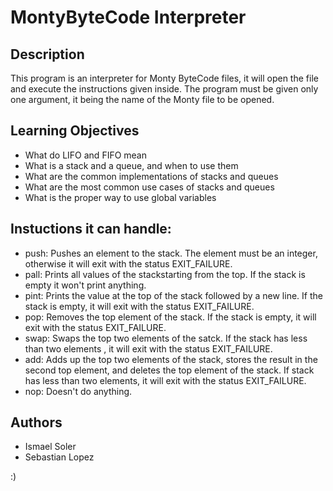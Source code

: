 # MontyByteCode Interpreter

## Description

This program is an interpreter for Monty ByteCode files, it will open the file and execute the instructions given inside. The program must be given only one argument, it being the name of the Monty file to be opened.

## Learning Objectives

- What do LIFO and FIFO mean
- What is a stack and a queue, and when to use them
- What are the common implementations of stacks and queues
- What are the most common use cases of stacks and queues
- What is the proper way to use global variables

## Instuctions it can handle:

- push: Pushes an element to the stack. The element must be an integer, otherwise it will exit with the status EXIT_FAILURE.
- pall: Prints all values of the stackstarting from the top. If the stack is empty it won't print anything.
- pint: Prints the value at the top of the stack followed by a new line. If the stack is empty, it will exit with the status EXIT_FAILURE.
- pop: Removes the top element of the stack. If the stack is empty, it will exit with the status EXIT_FAILURE.
- swap: Swaps the top two elements of the satck. If the stack has less than two elements 
, it will exit with the status EXIT_FAILURE.
- add: Adds up the top two elements of the stack, stores the result in the second top element, and deletes the top element of the stack. If stack has less than two elements, it will exit with the status EXIT_FAILURE.
- nop: Doesn't  do anything.

## Authors

- Ismael Soler
- Sebastian Lopez

:)
